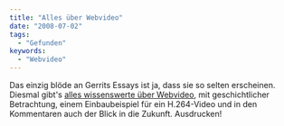 ```yaml
---
title: "Alles über Webvideo"
date: "2008-07-02"
tags:
  - "Gefunden"
keywords:
  - "Webvideo"
---
```


Das einzig blöde an Gerrits Essays ist ja, dass sie so selten erscheinen. Diesmal gibt's [alles wissenswerte über Webvideo](http://praegnanz.de/essays/der-heilige-gral-des-webvideo), mit geschichtlicher Betrachtung, einem Einbaubeispiel für ein H.264-Video und in den Kommentaren auch der Blick in die Zukunft. Ausdrucken!
